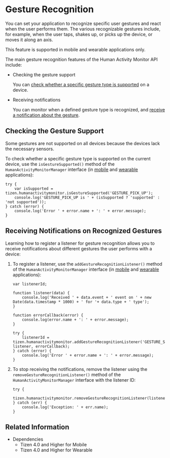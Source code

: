 # Gesture Recognition

You can set your application to recognize specific user gestures and react when the user performs them. The various recognizable gestures include, for example, when the user taps, shakes up, or picks up the device, or moves it along an axis.

This feature is supported in mobile and wearable applications only.

The main gesture recognition features of the Human Activity Monitor API include:

- Checking the gesture support

  You can [check whether a specific gesture type is supported](#checking-the-gesture-support) on a device.

- Receiving notifications

  You can monitor when a defined gesture type is recognized, and [receive a notification about the gesture](#receiving-notifications-on-recognized-gestures).

## Checking the Gesture Support

Some gestures are not supported on all devices because the devices lack the necessary sensors.

To check whether a specific gesture type is supported on the current device, use the `isGestureSupported()` method of the `HumanActivityMonitorManager` interface (in [mobile](../../../../org.tizen.web.apireference/html/device_api/mobile/tizen/humanactivitymonitor.html#HumanActivityMonitorManager) and [wearable](../../../../org.tizen.web.apireference/html/device_api/wearable/tizen/humanactivitymonitor.html#HumanActivityMonitorManager) applications):

```
try {
    var isSupported = tizen.humanactivitymonitor.isGestureSupported('GESTURE_PICK_UP');
    console.log('GESTURE_PICK_UP is ' + (isSupported ? 'supported' : 'not supported'));
} catch (error) {
    console.log('Error ' + error.name + ': ' + error.message);
}
```

## Receiving Notifications on Recognized Gestures

Learning how to register a listener for gesture recognition allows you to receive notifications about different gestures the user performs with a device:

1. To register a listener, use the `addGestureRecognitionListener()`  method of the `HumanActivityMonitorManager` interface (in [mobile](../../../../org.tizen.web.apireference/html/device_api/mobile/tizen/humanactivitymonitor.html#HumanActivityMonitorManager) and [wearable](../../../../org.tizen.web.apireference/html/device_api/wearable/tizen/humanactivitymonitor.html#HumanActivityMonitorManager) applications):

   ```
   var listenerId;

   function listener(data) {
       console.log('Received ' + data.event + ' event on ' + new Date(data.timestamp * 1000) + ' for '+ data.type + ' type');
   }

   function errorCallback(error) {
       console.log(error.name + ': ' + error.message);
   }

   try {
       listenerId = tizen.humanactivitymonitor.addGestureRecognitionListener('GESTURE_SHAKE', listener, errorCallback);
   } catch (error) {
       console.log('Error ' + error.name + ': ' + error.message);
   }
   ```

2. To stop receiving the notifications, remove the listener using the `removeGestureRecognitionListener()` method of the `HumanActivityMonitorManager` interface with the listener ID:

   ```
   try {
       tizen.humanactivitymonitor.removeGestureRecognitionListener(listenerId);
   } catch (err) {
       console.log('Exception: ' + err.name);
   }
   ```

## Related Information
* Dependencies   
  - Tizen 4.0 and Higher for Mobile
  - Tizen 4.0 and Higher for Wearable

